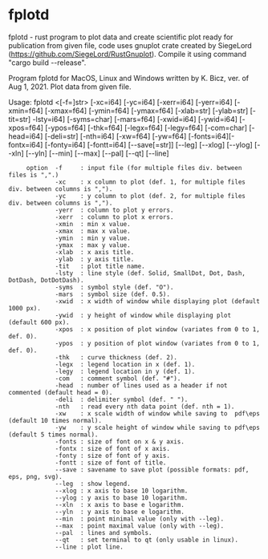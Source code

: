 # fplotd
fplotd - rust program to plot data and create scientific plot ready for publication from given file, code uses gnuplot crate created by SiegeLord (https://github.com/SiegeLord/RustGnuplot). Compile it using command "cargo build --release".

  Program fplotd for MacOS, Linux and Windows written by K. Bicz, ver. of Aug 1, 2021.
  Plot data from given file.

  Usage: fplotd <[-f=]str> [-xc=i64] [-yc=i64] [-xerr=i64] [-yerr=i64] [-xmin=f64] [-xmax=f64]
         [-ymin=f64] [-ymax=f64] [-xlab=str] [-ylab=str] [-tit=str] -lsty=i64] [-syms=char]
         [-mars=f64] [-xwid=i64] [-ywid=i64] [-xpos=f64] [-ypos=f64] [-thk=f64] [-legx=f64]
         [-legy=f64] [-com=char] [-head=i64] [-deli=str] [-nth=i64] [-xw=f64] [-yw=f64]
         [-fonts=i64][-fontx=i64] [-fonty=i64] [-fontt=i64] [--save[=str]] [--leg] [--xlog] [--ylog]
         [--xln] [--yln] [--min] [--max] [--pal] [--qt] [--line]

         option  -f     : input file (for multiple files div. between files is ",".)
                 -xc    : x column to plot (def. 1, for multiple files div. between columns is ",").
                 -yc    : y column to plot (def. 2, for multiple files div. between columns is ",").
                 -yerr  : column to plot y errors.
                 -xerr  : column to plot x errors.
                 -xmin  : min x value.
                 -xmax  : max x value.
                 -ymin  : min y value.
                 -ymax  : max y value.
                 -xlab  : x axis title.
                 -ylab  : y axis title.
                 -tit   : plot title name.
                 -lsty  : line style (def. Solid, SmallDot, Dot, Dash, DotDash, DotDotDash).
                 -syms  : symbol style (def. "O").
                 -mars  : symbol size (def. 0.5).
                 -xwid  : x width of window while displaying plot (default 1000 px).
                 -ywid  : y height of window while displaying plot (default 600 px).
                 -xpos  : x position of plot window (variates from 0 to 1, def. 0).
                 -ypos  : y position of plot window (variates from 0 to 1, def. 0).
                 -thk   : curve thickness (def. 2).
                 -legx  : legend location in x (def. 1).
                 -legy  : legend location in y (def. 1).
                 -com   : comment symbol (def. "#").
                 -head  : number of lines used as a header if not commented (default head = 0).
                 -deli  : delimiter symbol (def. " ").
                 -nth   : read every nth data point (def. nth = 1).
                 -xw    : x scale width of window while saving to  pdf\eps (default 10 times normal).
                 -yw    : y scale height of window while saving to pdf\eps (default 5 times normal).
                 -fonts : size of font on x & y axis.
                 -fontx : size of font of x axis.
                 -fonty : size of font of y axis.
                 -fontt : size of font of title.
                 --save : savename to save plot (possible formats: pdf, eps, png, svg).
                 --leg  : show legend.
                 --xlog : x axis to base 10 logarithm.
                 --ylog : y axis to base 10 logarithm.
                 --xln  : x axis to base e logarithm.
                 --yln  : y axis to base e logarithm.
                 --min  : point minimal value (only with --leg).
                 --max  : point maximal value (only with --leg).
                 --pal  : lines and symbols.
                 --qt   : set terminal to qt (only usable in linux).
                 --line : plot line.
